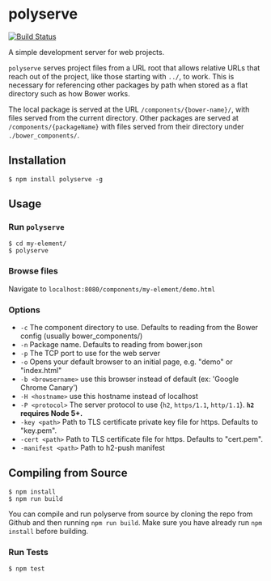 # polyserve

[![Build Status](https://travis-ci.org/Polymer/polyserve.svg?branch=master)](https://travis-ci.org/Polymer/polyserve)

A simple development server for web projects.

`polyserve` serves project files from a URL root that allows relative URLs
that reach out of the project, like those starting with `../`, to work. This is
necessary for referencing other packages by path when stored as a flat directory
such as how Bower works.

The local package is served at the URL `/components/{bower-name}/`, with files
served from the current directory. Other packages are served at
`/components/{packageName}` with files served from their directory under
`./bower_components/`.

## Installation

    $ npm install polyserve -g

## Usage

### Run `polyserve`

    $ cd my-element/
    $ polyserve

### Browse files

Navigate to `localhost:8080/components/my-element/demo.html`

### Options

  * `-c` <component-dir> The component directory to use. Defaults to reading from the Bower config (usually bower_components/)
  * `-n` Package name. Defaults to reading from bower.json
  * `-p` The TCP port to use for the web server
  * `-o` Opens your default browser to an initial page, e.g. "demo" or "index.html"
  * `-b <browsername>` use this browser instead of default (ex: 'Google Chrome Canary')
  * `-H <hostname>` use this hostname instead of localhost
  * `-P <protocol>` The server protocol to use {`h2`, `https/1.1`, `http/1.1`}. **`h2` requires Node 5+.**
  * `-key <path>` Path to TLS certificate private key file for https. Defaults to "key.pem".
  * `-cert <path>` Path to TLS certificate file for https. Defaults to "cert.pem".
  * `-manifest <path>` Path to h2-push manifest

## Compiling from Source

    $ npm install
    $ npm run build

You can compile and run polyserve from source by cloning the repo from Github and then running `npm run build`. Make sure you have already run `npm install` before building.

### Run Tests

    $ npm test
